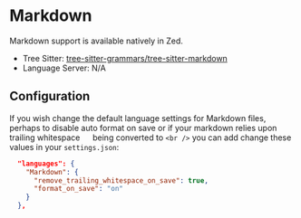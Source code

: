 # Markdown

Markdown support is available natively in Zed.

- Tree Sitter: [tree-sitter-grammars/tree-sitter-markdown](https://github.com/tree-sitter-grammars/tree-sitter-markdown)
- Language Server: N/A

## Configuration

If you wish change the default language settings for Markdown files, perhaps to disable auto format on save or if your markdown relies upon trailing whitespace `  ` being converted to `<br />` you can add change these values in your `settings.json`:

```json
  "languages": {
    "Markdown": {
      "remove_trailing_whitespace_on_save": true,
      "format_on_save": "on"
    }
  },
```
